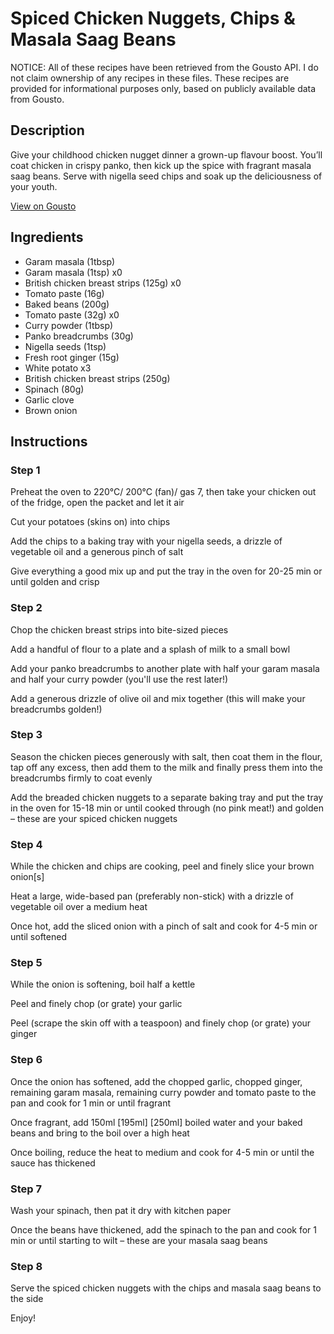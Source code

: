 # Spiced Chicken Nuggets, Chips & Masala Saag Beans

NOTICE: All of these recipes have been retrieved from the Gousto API. I do not claim ownership of any recipes in these files. These recipes are provided for informational purposes only, based on publicly available data from Gousto.

## Description

Give your childhood chicken nugget dinner a grown-up flavour boost. You’ll coat chicken in crispy panko, then kick up the spice with fragrant masala saag beans. Serve with nigella seed chips and soak up the deliciousness of your youth.

[View on Gousto](https://www.gousto.co.uk/recipes/cookbook/spiced-chicken-nuggets-chips-masala-saag-beans)

## Ingredients

- Garam masala (1tbsp)
- Garam masala (1tsp) x0
- British chicken breast strips (125g) x0
- Tomato paste (16g)
- Baked beans (200g)
- Tomato paste (32g) x0
- Curry powder (1tbsp)
- Panko breadcrumbs (30g)
- Nigella seeds (1tsp)
- Fresh root ginger (15g)
- White potato x3
- British chicken breast strips (250g)
- Spinach (80g)
- Garlic clove
- Brown onion

## Instructions


### Step 1

Preheat the oven to 220°C/ 200°C (fan)/ gas 7, then take your chicken out of the fridge, open the packet and let it air

Cut your potatoes (skins on) into chips

Add the chips to a baking tray with your nigella seeds, a drizzle of vegetable oil and a generous pinch of salt

Give everything a good mix up and put the tray in the oven for 20-25 min or until golden and crisp


### Step 2

Chop the chicken breast strips into bite-sized pieces

Add a handful of flour to a plate and a splash of milk to a small bowl

Add your panko breadcrumbs to another plate with half your garam masala and half your curry powder (you'll use the rest later!)

Add a generous drizzle of olive oil and mix together (this will make your breadcrumbs golden!)


### Step 3

Season the chicken pieces generously with salt, then coat them in the flour, tap off any excess, then add them to the milk and finally press them into the breadcrumbs firmly to coat evenly

Add the breaded chicken nuggets to a separate baking tray and put the tray in the oven for 15-18 min or until cooked through (no pink meat!) and golden – these are your spiced chicken nuggets


### Step 4

While the chicken and chips are cooking, peel and finely slice your brown onion[s]

Heat a large, wide-based pan (preferably non-stick) with a drizzle of vegetable oil over a medium heat

Once hot, add the sliced onion with a pinch of salt and cook for 4-5 min or until softened


### Step 5

While the onion is softening, boil half a kettle

Peel and finely chop (or grate) your garlic

Peel (scrape the skin off with a teaspoon) and finely chop (or grate) your ginger


### Step 6

Once the onion has softened, add the chopped garlic, chopped ginger, remaining garam masala, remaining curry powder and tomato paste to the pan and cook for 1 min or until fragrant

Once fragrant, add 150ml <span class="text-purple">[195ml]</span><span class="text-danger"> [250ml]</span> boiled water and your baked beans and bring to the boil over a high heat

Once boiling, reduce the heat to medium and cook for 4-5 min or until the sauce has thickened


### Step 7

Wash your spinach, then pat it dry with kitchen paper

Once the beans have thickened, add the spinach to the pan and cook for 1 min or until starting to wilt – these are your masala saag beans

### Step 8

Serve the spiced chicken nuggets with the chips and masala saag beans to the side

Enjoy!

